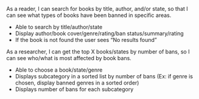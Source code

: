 As a reader, I can search for books by title, author, and/or state, so that I can see what types of books have been banned in specific areas.
- Able to search by title/author/state
- Display author/book cover/genre/rating/ban status/summary/rating
- If the book is not found the user sees “No results found”

As a researcher, I can get the top X books/states by number of bans, so I can see who/what is most affected by book bans.
- Able to choose a book/state/genre
- Displays subcategory in a sorted list by number of bans (Ex: if genre is chosen, display banned genres in a sorted order)
- Displays number of bans for each subcategory
